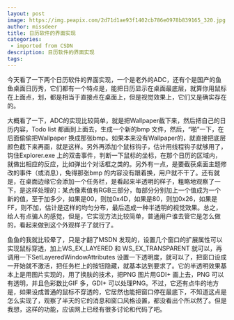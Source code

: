 ```yaml
---
layout: post
image: https://img.peapix.com/2d71d1ae93f1402cb786e0978b839165_320.jpg
author: missdeer
title: 日历软件的界面实现
categories: 
 - imported from CSDN
description: 日历软件的界面实现
tags: 
---
```


今天看了一下两个日历软件的界面实现，一个是老外的ADC，还有个是国产的鱼鱼桌面日历秀，它们都有一个特点是，能把日历显示在桌面最底层，就算你用鼠标在上面点，划，都是相当于直接点在桌面上，但是视觉效果上，它们又是确实存在的。

大概看了一下，ADC的实现比较简单，就是把Wallpaper截下来，然后把自己的日历内容，Todo list 都画到上面去，生成一个新的bmp 文件，然后，“啪”一下，在后面偷偷把Wallpaper 换成那张bmp。如果本来没有Wallpaper的，就直接把底层颜色截下来再画，就是这样。另外再添加个鼠标钩子，估计用线程钩子就够用了，钩住Explorer.exe 上的双击事件，判断一下鼠标的坐标，在那个日历的区域内，就做出相应的反应，比如弹出个对话框之类的。另外有一点，是要截获桌面主题修改的事件（或消息），免得那张bmp 的内容没有跟着换，用户就不干了。还有就是，在桌面边缘它会添加一个任务栏，是看起来半透明的样子，粗略地观察了一下，是这样处理的：某点像素值有RGB三部分，每部分分别加上一个值成为一个新的值，至于加多少，如果是00，则加0x4D，如果是80，则加0x26，如果是FF，则不加，估计是这样的均匀分布，最后造成一种半透明的视觉效果。总之，给人有点骗人的感觉，但是，它实现方法比较简单，普通用户谁去管它是怎么做的，看起来做到这个外观样子了就行了。

鱼鱼的我就比较晕了，只是才翻了MSDN 发现的，设置几个窗口的扩展属性可以实现鼠标穿透，加上WS\_EX\_LAYERED 和 WS\_EX\_TRANSPARENT 就可以，再调用一下SetLayeredWindowAttributes 设置一下透明度，就可以了，把窗口设成一开始就不激活，把任务栏上的按钮隐藏，就基本达到要求了。它的半透明效果基本上是用图片实现的，用了换肤的技术，把PNG 图片用GDI+ 画上去，PNG 可以有透明，并且色彩数比GIF 多，GDI+ 可以处理PNG。不过，它还有点牛的地方是，如果设成普通的鼠标不穿透的，它居然也能把窗口停在最底下，不知道这点是怎么实现了，观察了半天的它的消息和窗口风格设置，都没看出个所以然了。但是我想，这样的功能，应该网上已经有很多讨论和代码了吧。

